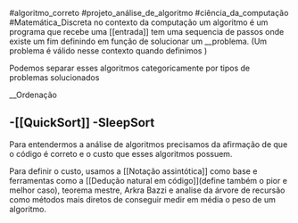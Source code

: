 
#algoritmo_correto #projeto_análise_de_algoritmo #ciência_da_computação #Matemática_Discreta 
no contexto da computação um algoritmo é um programa que recebe uma [[entrada]] tem uma sequencia de passos onde existe um fim definindo em função de solucionar um __problema.
(Um problema é válido nesse contexto quando definimos )

Podemos separar esses algoritmos categoricamente por tipos de problemas solucionados

__Ordenação

-[[QuickSort]]
-SleepSort
-


Para entendermos a análise de algoritmos precisamos da afirmação de que o código é correto e o custo que esses algoritmos possuem.

 Para definir o custo, usamos a [[Notação assintótica]] como base e ferramentas como a [[Dedução natural em código]](define também o pior e melhor caso), teorema mestre, Arkra Bazzi e analise da árvore de recursão como métodos mais diretos de conseguir medir em média o peso de um algoritmo.

	
